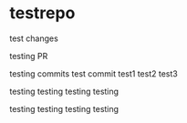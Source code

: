 # testrepo

test changes

testing PR

testing commits
test commit
test1
test2
test3

testing
testing
testing
testing

testing
testing
testing
testing
